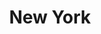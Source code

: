 ---
title: New York
display_title: true
permalink: /gallery/newyork/
gallery_date:
frontpage: true
homepage_description_markdown: New York
frontpagetitle: New York
display_image: true
main_image_path: /assets/images/tobias-till-ny-test-print-proof.jpg
main_image_caption: New York
thumb_crop: true
display_thumb_title: true
images:
  - image_path: /assets/images/tobias-till-ny-test-print-proof.jpg
    image_title: New York
    image_description:
    thumb_path:
archive: false
_options:
  image_path:
    uploads_dir: 'assets/images/:year'
    width: 1200
    height: 1200
    resize_style: contain
    mime_type: image/jpeg
  main_image_path:
    uploads_dir: 'assets/images/:year'
    width: 1200
    height: 1200
    resize_style: contain
    mime_type: image/jpeg
  content:
    uploads_dir: 'assets/:year'
_comments:
  title: Gallery title
  order: Manually order the galleries
  permalink: Edit the web address here - letters and hyphen only
  display_image: Show featured image at the top of the gallery
  display_title: Show the title at the top of the gallery
  display_thumb_title: Show titles with image thumbnails
  main_image_path: Image used to represent your gallery
  images: Add and edit your gallery images here
  image_description: Usually only shown in the image close up
  image_path: Maximum 1200 pixels
  thumb_path: Custom thumbnail image
  thumb_crop: Crop thumbnail images to a consistent size
  archive: Hide gallery from public view
  frontpage: Show this gallery on the homepage
  frontpagetitle: Title for homepage display
  homepage_description_markdown: Text used on homepage if shown
---